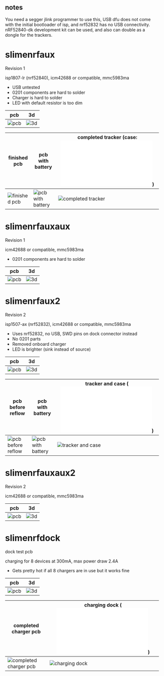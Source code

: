 ## notes

You need a segger jlink programmer to use this, USB dfu does not come with the initial bootloader of isp, and nrf52832 has no USB connectivity. nRF52840-dk development kit can be used, and also can double as a dongle for the trackers.

# slimenrfaux

Revision 1

isp1807-lr (nrf52840), icm42688 or compatible, mmc5983ma

* USB untested
* 0201 components are hard to solder
* Charger is hard to solder
* LED with default resistor is too dim

pcb|3d
--|--
![pcb](../../blob/main/images/slimenrfaux.png)|![3d](../../blob/main/images/slimenrfaux_3d.png)

finished pcb|pcb with battery|completed tracker (case: ![slimenrf_2_closed.stl](../../blob/main/slimecase/slimenrf_2_closed.stl))
--|--|--
![finished pcb](../../blob/main/images/IMG_20230327_203040.webp)|![pcb with battery](../../blob/main/images/IMG_20230402_175121.webp)|![completed tracker](../../blob/main/images/DSC_0383.webp)

# slimenrfauxaux

Revision 1

icm42688 or compatible, mmc5983ma

* 0201 components are hard to solder

pcb|3d
--|--
![pcb](../../blob/main/images/slimenrfauxaux.png)|![3d](../../blob/main/images/slimenrfauxaux_3d.png)

# slimenrfaux2

Revision 2

isp1507-ax (nrf52832), icm42688 or compatible, mmc5983ma

* Uses nrf52832, no USB, SWD pins on dock connector instead
* No 0201 parts
* Removed onboard charger
* LED is brighter (sink instead of source)

pcb|3d
--|--
![pcb](../../blob/main/images/slimenrfaux2.png)|![3d](../../blob/main/images/slimenrfaux2_3d.png)

pcb before reflow|pcb with battery|tracker and case (![slimenrf_2.stl](../../blob/main/slimecase/slimenrf_2.stl))
--|--|--
![pcb before reflow](../../blob/main/images/IMG_20230423_154530.webp)|![pcb with battery](../../blob/main/images/IMG_20230422_233642.webp)|![tracker and case](../../blob/main/images/DSC_0067.webp)

# slimenrfauxaux2

Revision 2

icm42688 or compatible, mmc5983ma

pcb|3d
--|--
![pcb](../../blob/main/images/slimenrfauxaux2.png)|![3d](../../blob/main/images/slimenrfauxaux2_3d.png)

# slimenrfdock

dock test pcb

charging for 8 devices at 300mA, max power draw 2.4A

* Gets pretty hot if all 8 chargers are in use but it works fine

pcb|3d
--|--
![pcb](../../blob/main/images/slimenrfdock.png)|![3d](../../blob/main/images/slimenrfdock_3d.png)

completed charger pcb|charging dock (![slimenrfdock_2_6x_3pin.stl](../../blob/main/slimecase/slimenrfdock_2_6x_3pin.stl))
--|--
![completed charger pcb](../../blob/main/images/IMG_20230421_180853.webp)|![charging dock](../../blob/main/images/IMG_20230409_022839.webp)
